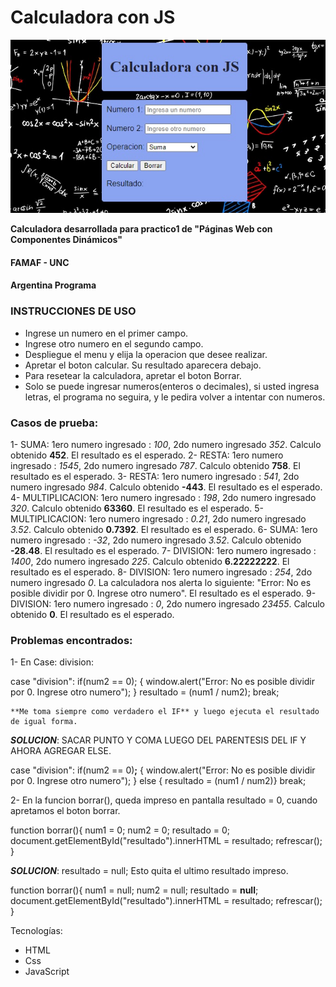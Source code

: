 # Calculadora con JS


<img src= https://github.com/maolivero89/sobre-mi/blob/main/PracticoN1/calculadora/imgcalculadora.jpg>

**Calculadora desarrollada para practico1 de "Páginas Web con Componentes Dinámicos"**
#### FAMAF - UNC
#### Argentina Programa




### INSTRUCCIONES DE USO

- Ingrese un numero en el primer campo.
- Ingrese otro numero en el segundo campo.
- Despliegue el menu y elija la operacion que desee realizar.
- Apretar el boton calcular. Su resultado aparecera debajo.
- Para resetear la calculadora, apretar el boton Borrar.
- Solo se puede ingresar numeros(enteros o decimales), si usted ingresa letras, el programa no seguira, y le pedira volver a intentar con numeros.







### Casos de prueba:

1- SUMA: 1ero numero ingresado : *100*, 2do numero ingresado *352*. Calculo obtenido **452**. El resultado es el esperado.
2- RESTA: 1ero numero ingresado : *1545*, 2do numero ingresado *787*. Calculo obtenido **758**. El resultado es el esperado.
3- RESTA: 1ero numero ingresado : *541*, 2do numero ingresado *984*. Calculo obtenido **-443**. El resultado es el esperado.
4- MULTIPLICACION: 1ero numero ingresado : *198*, 2do numero ingresado *320*. Calculo obtenido **63360**. El resultado es el esperado.
5- MULTIPLICACION: 1ero numero ingresado : *0.21*, 2do numero ingresado *3.52*. Calculo obtenido **0.7392**. El resultado es el esperado.
6- SUMA: 1ero numero ingresado : *-32*, 2do numero ingresado *3.52*. Calculo obtenido **-28.48**. El resultado es el esperado.
7- DIVISION: 1ero numero ingresado : *1400*, 2do numero ingresado *225*. Calculo obtenido **6.22222222**. El resultado es el esperado.
8- DIVISION: 1ero numero ingresado : *254*, 2do numero ingresado *0*. La calculadora nos alerta lo siguiente: "Error: No es posible dividir por 0. Ingrese otro numero". El resultado es el esperado.
9- DIVISION: 1ero numero ingresado : *0*, 2do numero ingresado *23455*. Calculo obtenido **0**. El resultado es el esperado.


### Problemas encontrados:

1- En Case: division: 

case "division":
        if(num2 == 0); {
            window.alert("Error: No es posible dividir por 0. Ingrese otro numero");
         } 
        resultado = (num1 / num2); 
    break; 

    **Me toma siempre como verdadero el IF** y luego ejecuta el resultado de igual forma.

**_SOLUCION_**: SACAR PUNTO Y COMA LUEGO DEL PARENTESIS DEL IF Y AHORA AGREGAR ELSE.

case "division":
        if(num2 == 0)**;** {
            window.alert("Error: No es posible dividir por 0. Ingrese otro numero");
         } else {
        resultado = (num1 / num2)}
    break; 


2- En la funcion borrar(), queda impreso en pantalla resultado = 0, cuando apretamos el boton borrar.


function borrar(){
    num1 = 0;
    num2 = 0;
    resultado = 0;
    document.getElementById("resultado").innerHTML = resultado;
    refrescar();
}

**_SOLUCION_**: resultado = null; Esto quita el ultimo resultado impreso.

function borrar(){
    num1 = null;
    num2 = null;
    resultado = **null**;
    document.getElementById("resultado").innerHTML = resultado;
    refrescar();
}




Tecnologías:
- HTML
- Css
- JavaScript